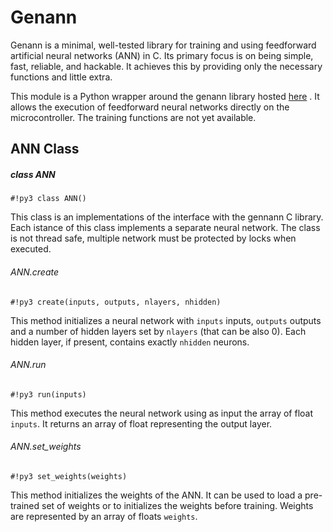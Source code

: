 # Genann

Genann is a minimal, well-tested library for training and using feedforward artificial neural networks (ANN) in C. Its primary focus is on being simple, fast, reliable, and hackable. It achieves this by providing only the necessary functions and little extra.

This module is a Python wrapper around the genann library hosted [here](https://github.com/codeplea/genann) . It allows the execution of feedforward neural networks directly on the microcontroller. The training functions are not yet available.

## ANN Class

##### class ANN

```#!py3 class ANN()```

This class is an implementations of the interface with the gennann C library. Each istance of this class implements a separate neural network. The class is not thread safe,
multiple network must be protected by locks when executed.

###### ANN.create

```#!py3 create(inputs, outputs, nlayers, nhidden)```

This method initializes a neural network with `inputs` inputs, `outputs` outputs and a number of hidden layers set by `nlayers` (that can be also 0). Each hidden layer, if present, contains exactly `nhidden` neurons.

###### ANN.run

```#!py3 run(inputs)```

This method executes the neural network using as input the array of float `inputs`. It returns an array of float representing the output layer.

###### ANN.set_weights

```#!py3 set_weights(weights)```

This method initializes the weights of the ANN. It can be used to load a pre-trained set of weights or to initializes the weights before training. Weights are represented by an array of floats `weights`.
